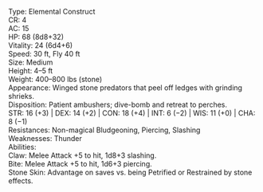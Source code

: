 Type: Elemental Construct  
CR: 4  
AC: 15  
HP: 68 (8d8+32)  
Vitality: 24 (6d4+6)  
Speed: 30 ft, Fly 40 ft  
Size: Medium  
Height: 4–5 ft  
Weight: 400–800 lbs (stone)  
Appearance: Winged stone predators that peel off ledges with grinding shrieks.  
Disposition: Patient ambushers; dive-bomb and retreat to perches.  
STR: 16 (+3) | DEX: 14 (+2) | CON: 18 (+4) | INT: 6 (−2) | WIS: 11 (+0) | CHA: 8 (−1)  
Resistances: Non-magical Bludgeoning, Piercing, Slashing  
Weaknesses: Thunder  
Abilities:  
Claw: Melee Attack +5 to hit, 1d8+3 slashing.  
Bite: Melee Attack +5 to hit, 1d6+3 piercing.  
Stone Skin: Advantage on saves vs. being Petrified or Restrained by stone effects.